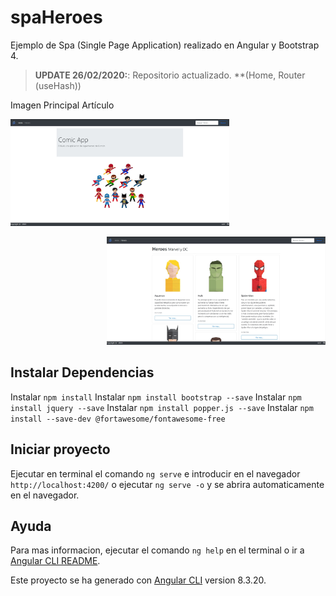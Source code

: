 # spaHeroes
Ejemplo de Spa (Single Page Application) realizado en Angular y Bootstrap 4.

> **UPDATE 26/02/2020:**: Repositorio actualizado. **(Home, Router (useHash))

Imagen Principal Artículo <p align="left"><img width="350" src="camptura_1.jpg"></p> <p align="right"><img width="350" src="captura_2.jpg"></p> 

## Instalar Dependencias
Instalar `npm install`
Instalar `npm install bootstrap --save`
Instalar `npm install jquery --save`
Instalar `npm install popper.js --save`
Instalar `npm install --save-dev @fortawesome/fontawesome-free`

## Iniciar proyecto
Ejecutar en terminal el comando `ng serve` e introducir en el navegador `http://localhost:4200/` o ejecutar `ng serve -o` y se abrira automaticamente en el navegador.

## Ayuda
Para mas informacion, ejecutar el comando `ng help` en el terminal o ir a [Angular CLI README](https://github.com/angular/angular-cli/blob/master/README.md).

Este proyecto se ha generado con [Angular CLI](https://github.com/angular/angular-cli) version 8.3.20.
